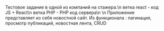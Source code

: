 Тестовое задание в одной из компаний на стажера.\n
ветка react - код JS + React\n
ветка PHP - PHP код сервера\n
\n
Приложение представляет из себя новостной сайт. Из функционала : пагинация, просмотр публикаций, новостная лента, CRUD
